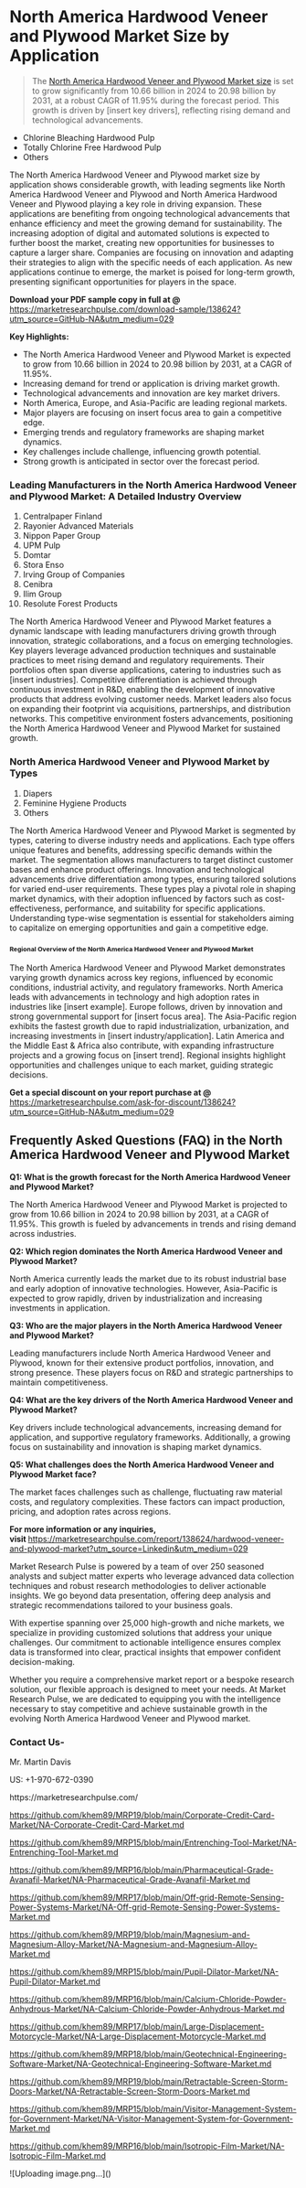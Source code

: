 <h1>North America Hardwood Veneer and Plywood Market&nbsp;Size by Application</h1><blockquote><p>The <a href="https://marketresearchpulse.com/download-sample/138624?utm_source=GitHub-NA&amp;utm_medium=029">North America Hardwood Veneer and Plywood Market size</a> is set to grow significantly from 10.66 billion in 2024 to 20.98 billion by 2031, at a robust CAGR of 11.95% during the forecast period. This growth is driven by [insert key drivers], reflecting rising demand and technological advancements.</p></blockquote><ul><li>Chlorine Bleaching Hardwood Pulp<li> Totally Chlorine Free Hardwood Pulp<li> Others</li></ul><p>The North America Hardwood Veneer and Plywood market size by application shows considerable growth, with leading segments like North America Hardwood Veneer and Plywood and North America Hardwood Veneer and Plywood playing a key role in driving expansion. These applications are benefiting from ongoing technological advancements that enhance efficiency and meet the growing demand for sustainability. The increasing adoption of digital and automated solutions is expected to further boost the market, creating new opportunities for businesses to capture a larger share. Companies are focusing on innovation and adapting their strategies to align with the specific needs of each application. As new applications continue to emerge, the market is poised for long-term growth, presenting significant opportunities for players in the space.</p><p><strong>Download your PDF sample copy in full at @ </strong><a href="https://marketresearchpulse.com/download-sample/138624?utm_source=GitHub-NA&amp;utm_medium=029">https://marketresearchpulse.com/download-sample/138624?utm_source=GitHub-NA&amp;utm_medium=029</a></p><p><strong>Key Highlights: </strong></p><ul><li>The North America Hardwood Veneer and Plywood Market is expected to grow from 10.66 billion in 2024 to 20.98 billion by 2031, at a CAGR of 11.95%.</li><li>Increasing demand for trend or application is driving market growth.</li><li>Technological advancements and innovation are key market drivers.</li><li>North America, Europe, and Asia-Pacific are leading regional markets.</li><li>Major players are focusing on insert focus area to gain a competitive edge.</li><li>Emerging trends and regulatory frameworks are shaping market dynamics.</li><li>Key challenges include challenge, influencing growth potential.</li><li>Strong growth is anticipated in sector over the forecast period.</li></ul><h3>Leading Manufacturers in the North America Hardwood Veneer and Plywood Market: A Detailed Industry Overview</h3><ol><li>Centralpaper Finland</li><li>Rayonier Advanced Materials</li><li>Nippon Paper Group</li><li>UPM Pulp</li><li>Domtar</li><li>Stora Enso</li><li>Irving Group of Companies</li><li>Cenibra</li><li>Ilim Group</li><li>Resolute Forest Products</li></ol><div class="flex max-w-full flex-col flex-grow"><div class="min-h-8 text-message flex w-full flex-col items-end gap-2 whitespace-normal break-words [.text-message+&amp;]:mt-5" dir="auto" data-message-author-role="assistant" data-message-id="fd8432e4-4910-450d-b182-61b7bfb0a01f" data-message-model-slug="gpt-4o"><div class="flex w-full flex-col gap-1 empty:hidden first:pt-[3px]"><div class="markdown prose w-full break-words dark:prose-invert light"><p>The North America Hardwood Veneer and Plywood Market features a dynamic landscape with leading manufacturers driving growth through innovation, strategic collaborations, and a focus on emerging technologies. Key players leverage advanced production techniques and sustainable practices to meet rising demand and regulatory requirements. Their portfolios often span diverse applications, catering to industries such as [insert industries]. Competitive differentiation is achieved through continuous investment in R&amp;D, enabling the development of innovative products that address evolving customer needs. Market leaders also focus on expanding their footprint via acquisitions, partnerships, and distribution networks. This competitive environment fosters advancements, positioning the North America Hardwood Veneer and Plywood Market for sustained growth.</p></div></div></div></div><h3>North America Hardwood Veneer and Plywood Market by Types</h3><ol><li>Diapers<li> Feminine Hygiene Products<li> Others</li></ol><div class="flex max-w-full flex-col flex-grow"><div class="min-h-8 text-message flex w-full flex-col items-end gap-2 whitespace-normal break-words [.text-message+&amp;]:mt-5" dir="auto" data-message-author-role="assistant" data-message-id="084470be-0bb7-4664-bddf-5156b4f41249" data-message-model-slug="gpt-4o-mini"><div class="flex w-full flex-col gap-1 empty:hidden first:pt-[3px]"><div class="markdown prose w-full break-words dark:prose-invert light"><p>The North America Hardwood Veneer and Plywood Market is segmented by types, catering to diverse industry needs and applications. Each type offers unique features and benefits, addressing specific demands within the market. The segmentation allows manufacturers to target distinct customer bases and enhance product offerings. Innovation and technological advancements drive differentiation among types, ensuring tailored solutions for varied end-user requirements. These types play a pivotal role in shaping market dynamics, with their adoption influenced by factors such as cost-effectiveness, performance, and suitability for specific applications. Understanding type-wise segmentation is essential for stakeholders aiming to capitalize on emerging opportunities and gain a competitive edge.</p></div></div></div></div><h3><span style="font-size: 11px;">Regional Overview of the North America Hardwood Veneer and Plywood Market</span></h3><div class="flex max-w-full flex-col flex-grow"><div class="min-h-8 text-message flex w-full flex-col items-end gap-2 whitespace-normal break-words [.text-message+&amp;]:mt-5" dir="auto" data-message-author-role="assistant" data-message-id="e9038762-ce64-4e30-91c9-9bd413514231" data-message-model-slug="gpt-4o-mini"><div class="flex w-full flex-col gap-1 empty:hidden first:pt-[3px]"><div class="markdown prose w-full break-words dark:prose-invert light"><p>The North America Hardwood Veneer and Plywood Market demonstrates varying growth dynamics across key regions, influenced by economic conditions, industrial activity, and regulatory frameworks. North America leads with advancements in technology and high adoption rates in industries like [insert example]. Europe follows, driven by innovation and strong governmental support for [insert focus area]. The Asia-Pacific region exhibits the fastest growth due to rapid industrialization, urbanization, and increasing investments in [insert industry/application]. Latin America and the Middle East &amp; Africa also contribute, with expanding infrastructure projects and a growing focus on [insert trend]. Regional insights highlight opportunities and challenges unique to each market, guiding strategic decisions.</p></div></div></div></div><p><strong>Get a special discount on your report purchase at @ </strong><a href="https://marketresearchpulse.com/ask-for-discount/138624?utm_source=GitHub-NA&amp;utm_medium=029">https://marketresearchpulse.com/ask-for-discount/138624?utm_source=GitHub-NA&amp;utm_medium=029</a></p><h2>Frequently Asked Questions (FAQ) in the North America Hardwood Veneer and Plywood Market</h2><p><strong>Q1: What is the growth forecast for the North America Hardwood Veneer and Plywood Market?</strong></p><p>The North America Hardwood Veneer and Plywood Market is projected to grow from 10.66 billion in 2024 to 20.98 billion by 2031, at a CAGR of 11.95%. This growth is fueled by advancements in trends and rising demand across industries.</p><p><strong>Q2: Which region dominates the North America Hardwood Veneer and Plywood Market?</strong></p><p>North America currently leads the market due to its robust industrial base and early adoption of innovative technologies. However, Asia-Pacific is expected to grow rapidly, driven by industrialization and increasing investments in application.</p><p><strong>Q3: Who are the major players in the North America Hardwood Veneer and Plywood Market?</strong></p><p>Leading manufacturers include North America Hardwood Veneer and Plywood, known for their extensive product portfolios, innovation, and strong presence. These players focus on R&amp;D and strategic partnerships to maintain competitiveness.</p><p><strong>Q4: What are the key drivers of the North America Hardwood Veneer and Plywood Market?</strong></p><p>Key drivers include technological advancements, increasing demand for application, and supportive regulatory frameworks. Additionally, a growing focus on sustainability and innovation is shaping market dynamics.</p><p><strong>Q5: What challenges does the North America Hardwood Veneer and Plywood Market face?</strong></p><p>The market faces challenges such as challenge, fluctuating raw material costs, and regulatory complexities. These factors can impact production, pricing, and adoption rates across regions.</p><p><strong>For more information or any inquiries, visit&nbsp;</strong><a href="https://marketresearchpulse.com/report/138624/hardwood-veneer-and-plywood-market?utm_source=Linkedin&utm_medium=029">https://marketresearchpulse.com/report/138624/hardwood-veneer-and-plywood-market?utm_source=Linkedin&utm_medium=029</a></p><p>Market Research Pulse is powered by a team of over 250 seasoned analysts and subject matter experts who leverage advanced data collection techniques and robust research methodologies to deliver actionable insights. We go beyond data presentation, offering deep analysis and strategic recommendations tailored to your business goals.</p><p>With expertise spanning over 25,000 high-growth and niche markets, we specialize in providing customized solutions that address your unique challenges. Our commitment to actionable intelligence ensures complex data is transformed into clear, practical insights that empower confident decision-making.</p><p>Whether you require a comprehensive market report or a bespoke research solution, our flexible approach is designed to meet your needs. At Market Research Pulse, we are dedicated to equipping you with the intelligence necessary to stay competitive and achieve sustainable growth in the evolving North America Hardwood Veneer and Plywood market.</p><h3><strong>Contact Us-</strong></h3><p>Mr. Martin Davis</p><p>US: +1-970-672-0390</p><p>https://marketresearchpulse.com/</p><p><a href="https://github.com/khem89/MRP19/blob/main/Corporate-Credit-Card-Market/NA-Corporate-Credit-Card-Market.md">https://github.com/khem89/MRP19/blob/main/Corporate-Credit-Card-Market/NA-Corporate-Credit-Card-Market.md</a></p><p><a href="https://github.com/khem89/MRP15/blob/main/Entrenching-Tool-Market/NA-Entrenching-Tool-Market.md">https://github.com/khem89/MRP15/blob/main/Entrenching-Tool-Market/NA-Entrenching-Tool-Market.md</a></p><p><a href="https://github.com/khem89/MRP16/blob/main/Pharmaceutical-Grade-Avanafil-Market/NA-Pharmaceutical-Grade-Avanafil-Market.md">https://github.com/khem89/MRP16/blob/main/Pharmaceutical-Grade-Avanafil-Market/NA-Pharmaceutical-Grade-Avanafil-Market.md</a></p><p><a href="https://github.com/khem89/MRP17/blob/main/Off-grid-Remote-Sensing-Power-Systems-Market/NA-Off-grid-Remote-Sensing-Power-Systems-Market.md">https://github.com/khem89/MRP17/blob/main/Off-grid-Remote-Sensing-Power-Systems-Market/NA-Off-grid-Remote-Sensing-Power-Systems-Market.md</a></p><p><a href="https://github.com/khem89/MRP19/blob/main/Magnesium-and-Magnesium-Alloy-Market/NA-Magnesium-and-Magnesium-Alloy-Market.md">https://github.com/khem89/MRP19/blob/main/Magnesium-and-Magnesium-Alloy-Market/NA-Magnesium-and-Magnesium-Alloy-Market.md</a></p><p><a href="https://github.com/khem89/MRP15/blob/main/Pupil-Dilator-Market/NA-Pupil-Dilator-Market.md">https://github.com/khem89/MRP15/blob/main/Pupil-Dilator-Market/NA-Pupil-Dilator-Market.md</a></p><p><a href="https://github.com/khem89/MRP16/blob/main/Calcium-Chloride-Powder-Anhydrous-Market/NA-Calcium-Chloride-Powder-Anhydrous-Market.md">https://github.com/khem89/MRP16/blob/main/Calcium-Chloride-Powder-Anhydrous-Market/NA-Calcium-Chloride-Powder-Anhydrous-Market.md</a></p><p><a href="https://github.com/khem89/MRP17/blob/main/Large-Displacement-Motorcycle-Market/NA-Large-Displacement-Motorcycle-Market.md">https://github.com/khem89/MRP17/blob/main/Large-Displacement-Motorcycle-Market/NA-Large-Displacement-Motorcycle-Market.md</a></p><p><a href="https://github.com/khem89/MRP18/blob/main/Geotechnical-Engineering-Software-Market/NA-Geotechnical-Engineering-Software-Market.md">https://github.com/khem89/MRP18/blob/main/Geotechnical-Engineering-Software-Market/NA-Geotechnical-Engineering-Software-Market.md</a></p><p><a href="https://github.com/khem89/MRP19/blob/main/Retractable-Screen-Storm-Doors-Market/NA-Retractable-Screen-Storm-Doors-Market.md">https://github.com/khem89/MRP19/blob/main/Retractable-Screen-Storm-Doors-Market/NA-Retractable-Screen-Storm-Doors-Market.md</a></p><p><a href="https://github.com/khem89/MRP15/blob/main/Visitor-Management-System-for-Government-Market/NA-Visitor-Management-System-for-Government-Market.md">https://github.com/khem89/MRP15/blob/main/Visitor-Management-System-for-Government-Market/NA-Visitor-Management-System-for-Government-Market.md</a></p><p><a href="https://github.com/khem89/MRP16/blob/main/Isotropic-Film-Market/NA-Isotropic-Film-Market.md">https://github.com/khem89/MRP16/blob/main/Isotropic-Film-Market/NA-Isotropic-Film-Market.md</a></p>
![Uploading image.png…]()
